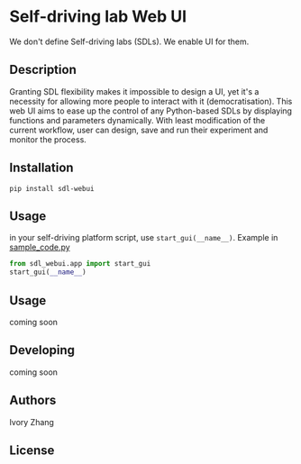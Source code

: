 # Self-driving lab Web UI
We don't define Self-driving labs (SDLs). We enable UI for them. 
## Description
Granting SDL flexibility makes it impossible to design a UI, yet it's a necessity for allowing more people to interact with it (democratisation). 
This web UI aims to ease up the control of any Python-based SDLs by displaying functions and parameters dynamically. 
With least modification of the current workflow, user can design, save and run their experiment and monitor the process. 


## Installation
```
pip install sdl-webui
```

## Usage
in your self-driving platform script, use `start_gui(__name__)`. Example in [sample_code.py](example/dummy_ur/dummy_deck.py)
```python
from sdl_webui.app import start_gui
start_gui(__name__)
```


## Usage
coming soon
## Developing
coming soon

## Authors
Ivory Zhang

## License

